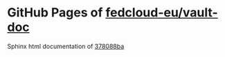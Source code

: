 GitHub Pages of [fedcloud-eu/vault-doc](https://github.com/fedcloud-eu/vault-doc.git)
===
Sphinx html documentation of [378088ba](https://github.com/fedcloud-eu/vault-doc/tree/378088baba344e823ff49a10886493b2ad70d2c5)
